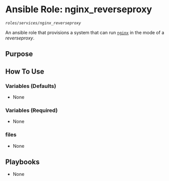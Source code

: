 # Ansible Role: nginx_reverseproxy
*`roles/services/nginx_reverseproxy`*

An ansible role that provisions a system that can run [`nginx`](https://www.nginx.com/) in the mode of a *reverseproxy*.

## Purpose


## How To Use

### Variables (Defaults)

- None

### Variables (Required)

- None

### files

- None

## Playbooks

- None

